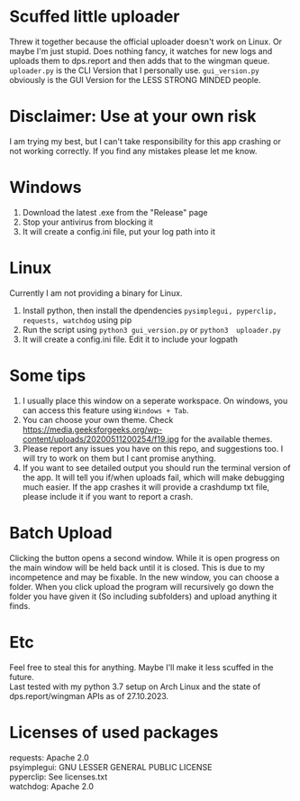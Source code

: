 # Scuffed little uploader
Threw it together because the official uploader doesn't work on Linux. Or maybe I'm just stupid.
Does nothing fancy, it watches for new logs and uploads them to dps.report and then adds that to the wingman queue.
```uploader.py``` is the CLI Version that I personally use. ```gui_version.py``` obviously is the GUI Version for the LESS STRONG MINDED people. 

# Disclaimer: Use at your own risk
I am trying my best, but I can't take responsibility for this app crashing or not working correctly. If you find any mistakes please let me know.
# Windows
1. Download the latest .exe from the "Release" page
2. Stop your antivirus from blocking it
3. It will create a config.ini file, put your log path into it
# Linux
Currently I am not providing a binary for Linux. 
1. Install python, then install the dpendencies ```pysimplegui, pyperclip, requests, watchdog``` using
pip
2. Run the script using ```python3 gui_version.py``` or ```python3  uploader.py```
3. It will create a config.ini file. Edit it to include your logpath
# Some tips
1. I usually place this window on a seperate workspace. On windows, you can access this feature using
```Ẁindows + Tab```.
2. You can choose your own theme. Check https://media.geeksforgeeks.org/wp-content/uploads/20200511200254/f19.jpg for the available themes.
3. Please report any issues you have on this repo, and suggestions too. I will try to work on them but
I cant promise anything.
4. If you want to see detailed output you should run the terminal version of the app. It will tell you if/when uploads fail, which will make debugging much easier. If the app crashes it will provide a crashdump txt file, please include it if you want to report a crash.
# Batch Upload
Clicking the button opens a second window. While it is open progress on the main window will be held back
until it is closed. This is due to my incompetence and may be fixable.
In the new window, you can choose a folder. When you click upload the program will recursively go down the
folder you have given it (So including subfolders) and upload anything it finds.
# Etc
Feel free to steal this for anything. Maybe I'll make it less scuffed in the future.<br>
Last tested with my python 3.7 setup on Arch Linux and the state of dps.report/wingman APIs as of 27.10.2023.
# Licenses of used packages
requests: Apache 2.0 <br>
psyimplegui: GNU LESSER GENERAL PUBLIC LICENSE<br>
pyperclip: See licenses.txt<br>
watchdog: Apache 2.0
